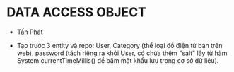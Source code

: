 # DATA ACCESS OBJECT

* Tấn Phát

* Tạo trước 3 entity và repo: User, Category (thể loại đồ điện tử bán trên web), password (tách riêng ra khỏi User, có chứa thêm "salt" lấy từ hàm System.currentTimeMillis() để băm mật khẩu lưu trong cơ sở dữ liệu).
